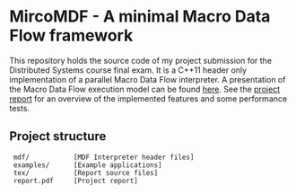 MircoMDF - A minimal Macro Data Flow framework
==============================================

This repository holds the source code of my project submission for the
Distributed Systems course final exam. It is a C++11 header only implementation
of a parallel Macro Data Flow interpreter. A presentation of the Macro Data
Flow execution model can be found [here](http://pages.di.unipi.it/danelutto/WP3homepage/SlidesKracow/DataFlow.pdf).
See the [project report](./report.pdf) for an overview of the implemented
features and some performance tests.

Project structure
-----------------

```
 mdf/           [MDF Interpreter header files]
 examples/      [Example applications]
 tex/           [Report source files]
 report.pdf     [Project report]
 
```

